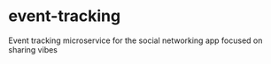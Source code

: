# event-tracking

Event tracking microservice for the social networking app focused on sharing vibes
